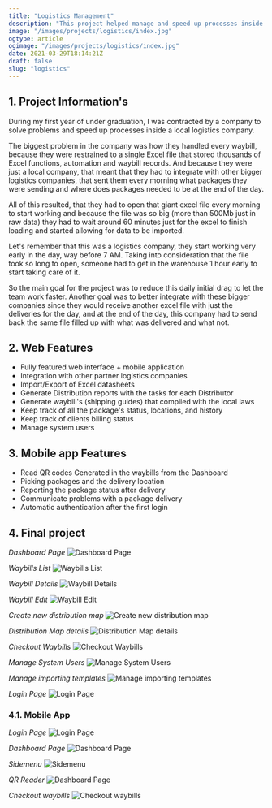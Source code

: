 ```yaml
---
title: "Logistics Management"
description: "This project helped manage and speed up processes inside a local logistics company"
image: "/images/projects/logistics/index.jpg"
ogtype: article
ogimage: "/images/projects/logistics/index.jpg"
date: 2021-03-29T18:14:21Z
draft: false
slug: "logistics"
---
```


## 1. Project Information's
During my first year of under graduation, I was contracted by a company to solve problems and speed up processes 
inside a local logistics company.

The biggest problem in the company was how they handled every waybill, because they were 
restrained to a single Excel file that stored thousands of Excel functions, automation and waybill records.
And because they were just a local company, that meant that they had to integrate with other bigger logistics 
companies, that sent them every morning what packages they were sending and where does packages needed to be at 
the end of the day.

All of this resulted, that they had to open that giant excel file every morning to start working and because 
the file was so big (more than 500Mb just in raw data) they had to wait around 60 minutes just for the excel 
to finish loading and started allowing for data to be imported.

Let's remember that this was a logistics company, they start working very early in the day, way before 7 AM.
Taking into consideration that the file took so long to open, someone had to get in the warehouse 1 hour early 
to start taking care of it.

So the main goal for the project was to reduce this daily initial drag to let the team work faster.
Another goal was to better integrate with these bigger companies since they would receive another excel file 
with just the deliveries for the day, and at the end of the day, this company had to send back the same file 
filled up with what was delivered and what not.

## 2. Web Features
* Fully featured web interface + mobile application
* Integration with other partner logistics companies
* Import/Export of Excel datasheets
* Generate Distribution reports with the tasks for each Distributor
* Generate waybill's (shipping guides) that complied with the local laws
* Keep track of all the package's status, locations, and history
* Keep track of clients billing status
* Manage system users


## 3. Mobile app Features
* Read QR codes Generated in the waybills from the Dashboard
* Picking packages and the delivery location
* Reporting the package status after delivery
* Communicate problems with a package delivery
* Automatic authentication after the first login


## 4. Final project
*Dashboard Page*
![Dashboard Page](/images/projects/logistics/dashboard.png)

*Waybills List*
![Waybills List](/images/projects/logistics/waybills-list.png)

*Waybill Details*
![Waybill Details](/images/projects/logistics/waybill-details.png)

*Waybill Edit*
![Waybill Edit](/images/projects/logistics/waybill-edit.png)

*Create new distribution map*
![Create new distribution map](/images/projects/logistics/generate-report.png)

*Distribution Map details*
![Distribution Map details](/images/projects/logistics/report-details.png)

*Checkout Waybills*
![Checkout Waybills](/images/projects/logistics/checkout-waybills.png)

*Manage System Users*
![Manage System Users](/images/projects/logistics/manage-users.png)

*Manage importing templates*
![Manage importing templates](/images/projects/logistics/manage-importing-templates.png)

*Login Page*
![Login Page](/images/projects/logistics/login.png)


### 4.1. Mobile App
*Login Page*
![Login Page](/images/projects/logistics/mobile/login.png)

*Dashboard Page*
![Dashboard Page](/images/projects/logistics/mobile/dashboard.png)

*Sidemenu*
![Sidemenu](/images/projects/logistics/mobile/sidemenu.png)

*QR Reader*
![Dashboard Page](/images/projects/logistics/mobile/qr-reader.png)

*Checkout waybills*
![Checkout waybills](/images/projects/logistics/mobile/checkout-waybill.png)

